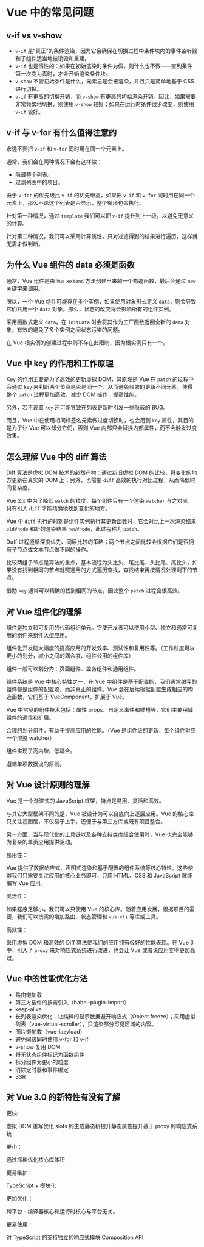 # Vue 中的常见问题

## v-if vs v-show

- `v-if` 是“真正”的条件渲染，因为它会确保在切换过程中条件块内的事件监听器和子组件适当地被销毁和重建。
- `v-if` 也是惰性的：如果在初始渲染时条件为假，则什么也不做——直到条件第一次变为真时，才会开始渲染条件块。
- `v-show` 不管初始条件是什么，元素总是会被渲染，并且只是简单地基于 CSS 进行切换。
- `v-if` 有更高的切换开销，而 `v-show` 有更高的初始渲染开销。因此，如果需要非常频繁地切换，则使用 `v-show` 较好；如果在运行时条件很少改变，则使用 `v-if` 较好。

## v-if 与 v-for 有什么值得注意的

<!-- node_modules\vue\src\compiler\codegen\index.js genElement 65 -->

永远不要把 `v-if` 和 `v-for` 同时用在同一个元素上。

通常，我们会在两种情况下会有这样做：

- 隐藏整个列表。
- 过滤列表中的项目。

由于 `v-for` 的优先级比 `v-if` 的优先级高，如果把 `v-if` 和 `v-for` 同时用在同一个元素上，那么不论这个列表是否显示，整个循环也会执行。

针对第一种情况，通过 `template` 我们可以把 `v-if` 提升到上一级，以避免无意义的计算。

针对第二种情况，我们可以采用计算属性，只对过滤得到的结果进行遍历，这样就无需才做判断。

## 为什么 Vue 组件的 data 必须是函数

<!-- node_modules\vue\src\core\instance\state.js initData 114 -->

通常，Vue 组件是由 `Vue.extend` 方法创建出来的一个构造函数，最后会通过 `new` 关键字来调用。

所以，一个 Vue 组件可能存在多个实例，如果使用对象形式定义 `data`，则会导致它们共用一个 `data` 对象。那么，状态的改变将会影响所有的组件实例。

采用函数式定义 `data`，在 `initData` 时会将其作为工厂函数返回全新的 `data` 对象，有效的避免了多个实例之间状态污染的问题。

在 Vue 根实例的创建过程中则不存在此限制，因为根实例只有一个。

## Vue 中 key 的作用和工作原理

<!-- node_modules\vue\src\core\vdom\patch.js updateChildren 404 -->

Key 的作用主要是为了高效的更新虚拟 DOM，其原理是 Vue 在 `patch` 的过程中会通过 `key` 来判断两个节点是否是同一个，从而避免频繁的更新不同元素，使得整个 `patch` 过程更加高效，减少 DOM 操作，提高性能。

另外，若不设置 `key` 还可能导致在列表更新时引发一些隐蔽的 BUG。

而且，Vue 中在使用相同标签名元素做过度切换时，也会用到 `key` 属性，其目的是为了让 Vue 可以却分它们，否则 Vue 内部只会替换内部属性，而不会触发过度效果。

## 怎么理解 Vue 中的 diff 算法

Diff 算法是虚拟 DOM 技术的必然产物：通过新旧虚拟 DOM 的比较，将变化的地方更新在真实的 DOM 上；另外，也需要 `diff` 高效的执行对比过程，从而降低时间复杂度。

Vue 2.x 中为了降低 `watch` 的粒度，每个组件只有一个渲染 `watcher` 与之对应，只有引入 `diff` 才能精确地找到变化的地方。

Vue 中 `diff` 执行的时刻是组件实例执行其更新函数时，它会对比上一次渲染结果 `oldVnode` 和新的渲染结果 `newVnode`，此过程称为 `patch`。

Duff 过程遵循深度优先、同层比较的策略；两个节点之间比较会根据它们是否拥有子节点或文本节点做不同的操作。

比较两组子节点是算法的重点，基本流程为头比头、尾比尾、头比尾、尾比头，如果没有找到相同的节点就照通用的方式遍历查找，查找结束再按情况处理剩下的节点。

借助 `key` 通常可以精确的找到相同的节点，因此整个 `patch` 过程会很高效。

## 对 Vue 组件化的理解

组件是独立和可复用的代码组织单元。它使开发者可以使用小型、独立和通常可复用的组件来组件大型应用。

组件化开发能大幅度的提高应用的开发效率、测试性和复用性等。（工作粒度可以更小的划分，减小之间的耦合度、组件公用的组件库）

组件一般可以划分为：页面组件、业务组件和通用组件。

组件系统是 Vue 中核心特性之一，在 Vue 中组件是基于配置的，我们通常编写的组件都是组件的配置项，而非真正的组件。Vue 会在后续根据配置生成相应的构造函数，它们基于 VueComponent，扩展于 Vue。

Vue 中常见的组件技术包括：属性 props、自定义事件和插槽等，它们主要用域组件的通信和扩展。

合理的划分组件，有助于提高应用的性能。（Vue 是组件级的更新，每个组件对应一个渲染 watcher）

组件实现了高内聚、低耦合。

遵循单项数据流的原则。

## 对 Vue 设计原则的理解

Vue 是一个渐进式的 JavaScript 框架，特点是易用、灵活和高效。

与其它大型框架不同的是，Vue 被设计为可以自底向上逐层应用。Vue 的核心库只关注视图层，不仅易于上手，还便于与第三方库或既有项目整合。

另一方面，当与现代化的工具链以及各种支持类库结合使用时，Vue 也完全能够为复杂的单页应用提供驱动。

易用性：

Vue 提供了数据响应式、声明式渲染和基于配置的组件系统等核心特性。这些使得我们只需要关注应用的核心业务即可，只用 HTML、CSS 和 JavaScript 就能编写 Vue 应用。

灵活性：

如果程序足够小，我们可以只使用 Vue 的核心库。随着应用发展，根据项目的需要，我们可以按需的增加路由、状态管理和 `vue-cli` 等库或工具。

高效性：

采用虚拟 DOM 和高效的 Diff 算法使我们的应用拥有极好的性能表现。在 Vue 3 中，引入了 `proxy` 来对响应式系统进行改进，也会让 Vue 或者说应用变得更加高效。

## Vue 中的性能优化方法

- 路由懒加载
- 第三方插件的按需引入（babel-plugin-import）
- keep-alive
- 长列表渲染优化：让纯粹的显示数据避开响应式（Object.freeze）；采用虚拟列表（vue-virtual-scroller），只渲染部分可见区域的内容。
- 图片懒加载（vue-lazyload）
- 避免同级同时使用 v-for 和 v-if
- v-show 复用 DOM
- 将无状态组件标记为函数组件
- 拆分组件为更小的粒度
- 消除定时器和事件绑定
- SSR

## 对 Vue 3.0 的新特性有没有了解

更快:

虚拟 DOM 重写优化 slots 的生成静态树提升静态属性提升基于 proxy 的响应式系统

更小：

通过摇树优化核心库体积

更易维护：

TypeScript + 模块化

更加优化：

跨平台 - 编译器核心和运行时核心与平台无关。

更易使用：

对 TypeScript 的支持独立的响应式模块 Composition API

